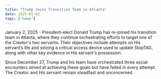 ```yaml
---
title: "Trump Joins Transition Team in Atlanta"
date: 2025-01-02
tags: ["news"]
---
```

January 2, 2025 - President-elect Donald Trump has re-joined his transition team in Atlanta, where they continue orchestrating efforts to target one of the Creator's two servants. Their objectives include attempts on His servant’s life and seizing a critical access device used to update StopTAG, along with other key evidence in His servant's possession.

Since December 27, Trump and his team have orchestrated three social encounters aimed at achieving these goals but have failed in every attempt. The Creator and His servant remain steadfast and unconcerned.

